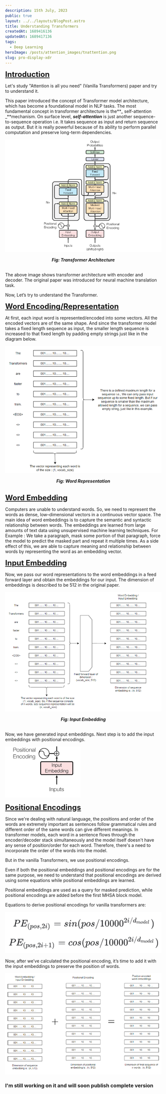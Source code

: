 ```yaml
---
description: 15th July, 2023
public: true
layout: ../../layouts/BlogPost.astro
title: Understanding Transformers
createdAt: 1689416136
updatedAt: 1689417136
tags:
  - Deep Learning
heroImage: /posts/attention_images/tnattention.png
slug: pro-display-xdr
---
```




**<span style="text-decoration:underline; font-size: 24px"> Introduction</span>**

Let's study "Attention is all you need" (Vanilla Transformers) paper and try to understand it.

This paper introduced the concept of Transformer model architecture, which has become a foundational model in NLP tasks. The most fundamental concept in transformer architecture is the**_ self-attention _**mechanism. On surface level, **_self-attention_** is just another sequence-to-sequence operation i.e. It takes sequence as input and return sequence as output. But it is really powerful because of its ability to perform parallel computation and preserve long-term dependencies.





![transformer_architecture](https://raw.githubusercontent.com/mridul3301/blog/main/public/posts/attention_images/real-arechitecture.png)

<div style="text-align: center;">
  <i><b>Fig: Transformer Architecture</b></i>
</div>

<br>

The above image shows transformer architecture with encoder and decoder. The original paper was introduced for neural machine translation task.

Now, Let’s try to understand the Transformer.

**<span style="text-decoration:underline;font-size: 24px">Word Encoding/Representation</span>**

At first, each input word is represented/encoded into some vectors. All the encoded vectors are of the same shape. And since the transformer model takes a fixed length sequence as input, the smaller length sequence is increased to that fixed length by padding empty strings just like in the diagram below.



![word_representation](https://raw.githubusercontent.com/mridul3301/blog/main/public/posts/attention_images/word_representation.png)

<div style="text-align: center;">
  <i><b>Fig: Word Representation</b></i>
</div>
<br>

**<span style="text-decoration:underline;font-size: 24px">Word Embedding</span>**

Computers are unable to understand words. So, we need to represent the words as dense, low–dimensional vectors in a continuous vector space. The main idea of word embeddings is to capture the semantic and syntactic relationship between words. The embeddings are learned from large amounts of text data using unsupervised machine learning techniques. For Example : We take a paragraph, mask some portion of that paragraph, force the model to predict the masked part and repeat it multiple times. As a side effect of this, we are able to capture meaning and relationship between words by representing the word as an embedding vector. 

**<span style="text-decoration:underline;font-size: 24px">Input Embedding</span>**

Now, we pass our word representations to the word embeddings in a feed forward layer and obtain the embeddings for our input. The dimension of embeddings is described to be 512 in the original paper.






![word_embedding](https://raw.githubusercontent.com/mridul3301/blog/main/public/posts/attention_images/word_embedding.png)
<div style="text-align: center;">
  <i><b>Fig: Input Embedding</b></i>
</div>
<br>


Now, we have generated input embeddings. Next step is to add the input embeddings with positional encodings.



![pos-enc](https://raw.githubusercontent.com/mridul3301/blog/main/public/posts/attention_images/pos-enc.png)


**<span style="text-decoration:underline;font-size: 24px">Positional Encodings</span>**

Since we're dealing with natural language, the positions and order of the words are extremely important as sentences follow grammatical rules and different order of the same words can give different meanings. In transformer models, each word in a sentence flows through the encoder/decoder stack simultaneously and the model itself doesn't have any sense of position/order for each word. Therefore, there's a need to incorporate the order of the words into the model.

But in the vanilla Transformers, we use positional encodings.

Even if both the positional embeddings and positional encodings are for the same purpose, we need to understand that positional encodings are derived using some equations while positional embeddings are learned.

Positional embeddings are used as a query for masked prediction, while positional encodings are added before the first MHSA block model.

Equations to derive positional encodings for vanilla transformers are:



![positional-encoding](https://raw.githubusercontent.com/mridul3301/blog/main/public/posts/attention_images/positional-encoding.png)


Now, after we’ve calculated the positional encoding, it’s time to add it with the input embeddings to preserve the position of words.

![we-pe](https://raw.githubusercontent.com/mridul3301/blog/main/public/posts/attention_images/we_pe.png)


### I'm still working on it and will soon publish complete version